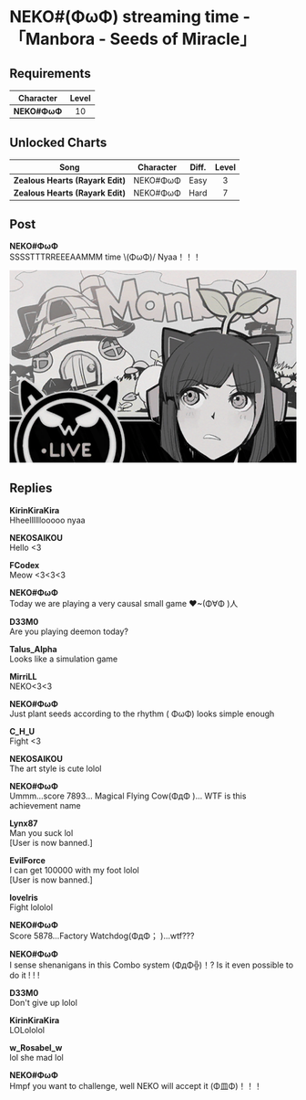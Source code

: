# NEKO\#(ΦωΦ) streaming time -「Manbora - Seeds of Miracle」
## Requirements
| Character  |Level|
|------------|:---:|
|**NEKO#ΦωΦ**| 10  |

## Unlocked Charts
|              Song              |Character|Diff.|Level|
|--------------------------------|:-------:|:---:|:---:|
|**Zealous Hearts (Rayark Edit)**|NEKO#ΦωΦ |Easy |  3  |
|**Zealous Hearts (Rayark Edit)**|NEKO#ΦωΦ |Hard |  7  |

## Post
**NEKO#ΦωΦ**<br>
SSSSTTTRREEEAAMMM time \\(ΦωΦ)/ Nyaa！！！

![n0801.png](./attachments/n0801.png)
## Replies
**KirinKiraKira**<br>
Hheellllllooooo nyaa

**NEKOSAIKOU**<br>
Hello <3

**FCodex**<br>
Meow <3<3<3

**NEKO#ΦωΦ**<br>
Today we are playing a very causal small game ♥~(Φ∀Φ  )人

**D33M0**<br>
Are you playing deemon today?

**Talus_Alpha**<br>
Looks like a simulation game

**MirriLL**<br>
NEKO<3<3

**NEKO#ΦωΦ**<br>
Just plant seeds according to the rhythm (  ΦωΦ) looks simple enough

**C_H_U**<br>
Fight <3

**NEKOSAIKOU**<br>
The art style is cute lolol

**NEKO#ΦωΦ**<br>
Ummm...score 7893... Magical Flying Cow(ΦдΦ )... WTF is this achievement name

**Lynx87**<br>
Man you suck lol<br>
[User is now banned.]

**EvilForce**<br>
I can get 100000 with my foot lolol <br>
[User is now banned.]

**loveIris**<br>
Fight  lololol

**NEKO#ΦωΦ**<br>
Score 5878...Factory Watchdog(ΦдΦ； )...wtf???

**NEKO#ΦωΦ**<br>
I sense shenanigans in this Combo system (ΦдΦ╬)！? Is it even possible to do it ! ! !

**D33M0**<br>
Don't give up lolol

**KirinKiraKira**<br>
LOLololol

**w_Rosabel_w**<br>
lol she mad lol

**NEKO#ΦωΦ**<br>
Hmpf you want to challenge, well NEKO will accept it (Φ皿Φ)！！！

